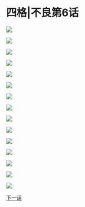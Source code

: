 # 四格|不良第6话


![](/images/不良1-11四格/6/1.jpg)

![](/images/不良1-11四格/6/2.jpg)

![](/images/不良1-11四格/6/3.jpg)

![](/images/不良1-11四格/6/日常.jpg)

![](/images/不良1-11四格/6/4.jpg)

![](/images/不良1-11四格/6/5.jpg)

![](/images/不良1-11四格/6/6.jpg)

![](/images/不良1-11四格/6/7.jpg)

![](/images/不良1-11四格/6/8.jpg)

![](/images/不良1-11四格/6/9.jpg)

![](/images/不良1-11四格/6/10.jpg)

![](/images/不良1-11四格/6/11.jpg)

![](/images/不良1-11四格/6/12.jpg)

![](/images/不良1-11四格/6/13.jpg)

![](/images/不良1-11四格/6/ng.jpg)

[下一话](https://northet.github.io/posts/%E4%B8%8D%E8%89%AF7/)
